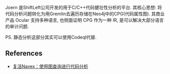 Joern 是ShiftLeft公司开发的用于C/C++代码健壮性分析的平台. 其核心思想: 将代码分析问题转化为用Gremlin去遍历存储在Neo4j中的CPG(代码属性图). 其商业产品 Ocular 支持多种语言, 也侧面证明 CPG 作为一种 IR, 是可以解决大部分语言的审计问题.

PS. 静态分析这部分其实可以使用Codeql代替.




## References

- [复活Navex：使用图查询进行代码分析](https://www.freebuf.com/articles/network/236954.html)